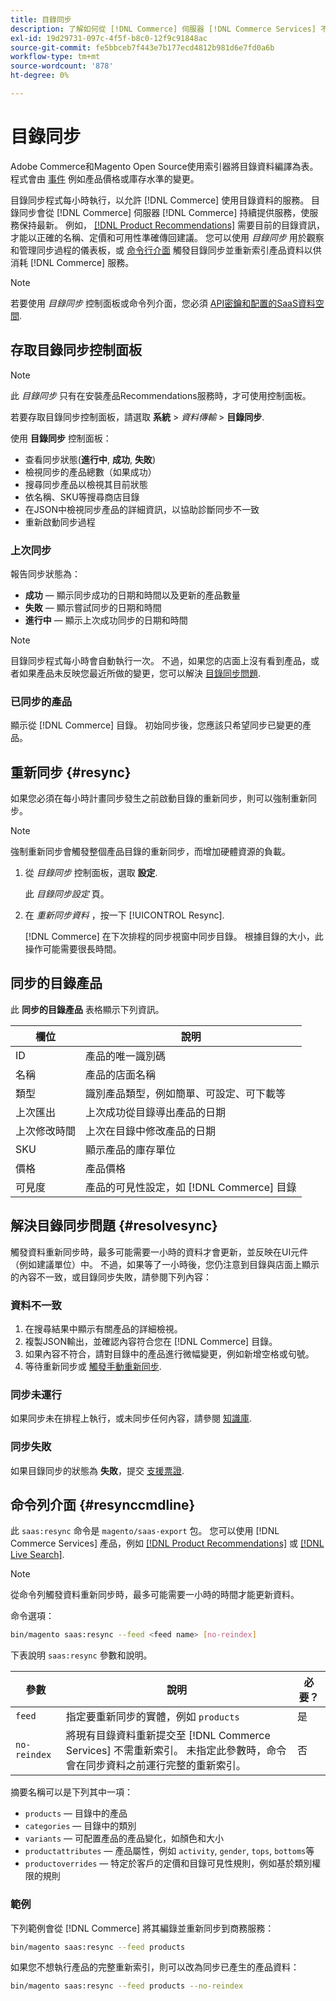 ```yaml
---
title: 目錄同步
description: 了解如何從 [!DNL Commerce] 伺服器 [!DNL Commerce Services] 不斷更新服務。
exl-id: 19d29731-097c-4f5f-b8c0-12f9c91848ac
source-git-commit: fe5bbceb7f443e7b177ecd4812b981d6e7fd0a6b
workflow-type: tm+mt
source-wordcount: '878'
ht-degree: 0%

---
```


# 目錄同步

Adobe Commerce和Magento Open Source使用索引器將目錄資料編譯為表。 程式會由 [事件](https://experienceleague.adobe.com/docs/commerce-admin/systems/tools/index-management.html#events-that-trigger-full-reindexing) 例如產品價格或庫存水準的變更。

目錄同步程式每小時執行，以允許 [!DNL Commerce] 使用目錄資料的服務。 目錄同步會從 [!DNL Commerce] 伺服器 [!DNL Commerce] 持續提供服務，使服務保持最新。 例如， [[!DNL Product Recommendations]](/help/product-recommendations/overview.md) 需要目前的目錄資訊，才能以正確的名稱、定價和可用性準確傳回建議。 您可以使用 _目錄同步_ 用於觀察和管理同步過程的儀表板，或 [命令行介面](#resynccmdline) 觸發目錄同步並重新索引產品資料以供消耗 [!DNL Commerce] 服務。

>[!NOTE]
>
> 若要使用 _目錄同步_ 控制面板或命令列介面，您必須 [API密鑰和配置的SaaS資料空間](saas.md).

## 存取目錄同步控制面板

>[!NOTE]
>
> 此 _目錄同步_ 只有在安裝產品Recommendations服務時，才可使用控制面板。

若要存取目錄同步控制面板，請選取 **系統** > _資料傳輸_ > **目錄同步**.

使用 **目錄同步** 控制面板：

- 查看同步狀態(**進行中**, **成功**, **失敗**)
- 檢視同步的產品總數（如果成功）
- 搜尋同步產品以檢視其目前狀態
- 依名稱、SKU等搜尋商店目錄
- 在JSON中檢視同步產品的詳細資訊，以協助診斷同步不一致
- 重新啟動同步過程

### 上次同步

報告同步狀態為：

- **成功**  — 顯示同步成功的日期和時間以及更新的產品數量
- **失敗**  — 顯示嘗試同步的日期和時間
- **進行中**  — 顯示上次成功同步的日期和時間

>[!NOTE]
>
> 目錄同步程式每小時會自動執行一次。 不過，如果您的店面上沒有看到產品，或者如果產品未反映您最近所做的變更，您可以解決 [目錄同步問題](#resolvesync).

### 已同步的產品

顯示從 [!DNL Commerce] 目錄。 初始同步後，您應該只希望同步已變更的產品。

## 重新同步 {#resync}

如果您必須在每小時計畫同步發生之前啟動目錄的重新同步，則可以強制重新同步。

>[!NOTE]
>
> 強制重新同步會觸發整個產品目錄的重新同步，而增加硬體資源的負載。

1. 從 _目錄同步_ 控制面板，選取 **設定**.

   此 _目錄同步設定_ 頁。

1. 在 _重新同步資料_ ，按一下 [!UICONTROL Resync].

   [!DNL Commerce] 在下次排程的同步視窗中同步目錄。 根據目錄的大小，此操作可能需要很長時間。

## 同步的目錄產品

此 **同步的目錄產品** 表格顯示下列資訊。

| 欄位 | 說明 |
|---|---|
| ID | 產品的唯一識別碼 |
| 名稱 | 產品的店面名稱 |
| 類型 | 識別產品類型，例如簡單、可設定、可下載等 |
| 上次匯出 | 上次成功從目錄導出產品的日期 |
| 上次修改時間 | 上次在目錄中修改產品的日期 |
| SKU | 顯示產品的庫存單位 |
| 價格 | 產品價格 |
| 可見度 | 產品的可見性設定，如 [!DNL Commerce] 目錄 |

## 解決目錄同步問題 {#resolvesync}

觸發資料重新同步時，最多可能需要一小時的資料才會更新，並反映在UI元件（例如建議單位）中。 不過，如果等了一小時後，您仍注意到目錄與店面上顯示的內容不一致，或目錄同步失敗，請參閱下列內容：

### 資料不一致

1. 在搜尋結果中顯示有關產品的詳細檢視。
1. 複製JSON輸出，並確認內容符合您在 [!DNL Commerce] 目錄。
1. 如果內容不符合，請對目錄中的產品進行微幅變更，例如新增空格或句號。
1. 等待重新同步或 [觸發手動重新同步](#resync).

### 同步未運行

如果同步未在排程上執行，或未同步任何內容，請參閱 [知識庫](https://support.magento.com/hc/en-us/articles/360042224851).

### 同步失敗

如果目錄同步的狀態為 **失敗**，提交 [支援票證](https://support.magento.com/hc/en-us/articles/360000913794#submit-ticket).

## 命令列介面 {#resynccmdline}

此 `saas:resync` 命令是 `magento/saas-export` 包。 您可以使用 [!DNL Commerce Services] 產品，例如 [[!DNL Product Recommendations]](/help/product-recommendations/install-configure.md) 或 [[!DNL Live Search]](/help/live-search/install.md).

>[!NOTE]
>
> 從命令列觸發資料重新同步時，最多可能需要一小時的時間才能更新資料。

命令選項：

```bash
bin/magento saas:resync --feed <feed name> [no-reindex]
```

下表說明 `saas:resync` 參數和說明。

| 參數 | 說明 | 必要？ |
|---| ---| ---|
| `feed` | 指定要重新同步的實體，例如 `products` | 是 |
| `no-reindex` | 將現有目錄資料重新提交至 [!DNL Commerce Services] 不需重新索引。 未指定此參數時，命令會在同步資料之前運行完整的重新索引。 | 否 |

摘要名稱可以是下列其中一項：

- `products` — 目錄中的產品
- `categories` — 目錄中的類別
- `variants` — 可配置產品的產品變化，如顏色和大小
- `productattributes` — 產品屬性，例如 `activity`, `gender`, `tops`, `bottoms`等
- `productoverrides` — 特定於客戶的定價和目錄可見性規則，例如基於類別權限的規則

### 範例

下列範例會從 [!DNL Commerce] 將其編錄並重新同步到商務服務：

```bash
bin/magento saas:resync --feed products
```

如果您不想執行產品的完整重新索引，則可以改為同步已產生的產品資料：

```bash
bin/magento saas:resync --feed products --no-reindex
```
